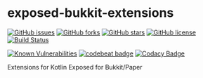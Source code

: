 # exposed-bukkit-extensions

[![GitHub issues](https://img.shields.io/github/issues/GiantTreeLP/exposed-bukkit-extensions.svg)](https://github.com/GiantTreeLP/exposed-bukkit-extensions/issues)
[![GitHub forks](https://img.shields.io/github/forks/GiantTreeLP/exposed-bukkit-extensions.svg)](https://github.com/GiantTreeLP/exposed-bukkit-extensions/network)
[![GitHub stars](https://img.shields.io/github/stars/GiantTreeLP/exposed-bukkit-extensions.svg)](https://github.com/GiantTreeLP/exposed-bukkit-extensions/stargazers)
[![GitHub license](https://img.shields.io/github/license/GiantTreeLP/exposed-bukkit-extensions.svg)](https://github.com/GiantTreeLP/exposed-bukkit-extensions/blob/master/LICENSE)
[![Build Status](https://ci.groundmc.net/buildStatus/icon?job=GroundMC/exposed-bukkit-extensions/master)](https://ci.groundmc.net/job/GroundMC/job/exposed-bukkit-extensions/job/master/)

[![Known Vulnerabilities](https://snyk.io/test/github/GiantTreeLP/exposed-bukkit-extensions/badge.svg?targetFile=pom.xml)](https://snyk.io/test/github/GiantTreeLP/exposed-bukkit-extensions?targetFile=pom.xml)
[![codebeat badge](https://codebeat.co/badges/152d55e0-94b2-45f5-a517-14ab65c21d7f)](https://codebeat.co/projects/github-com-gianttreelp-exposed-bukkit-extensions-master)
[![Codacy Badge](https://api.codacy.com/project/badge/Grade/3b6f0ae9d89647efbde931458c6a6688)](https://www.codacy.com/app/GiantTreeLP/exposed-bukkit-extensions?utm_source=github.com&amp;utm_medium=referral&amp;utm_content=GiantTreeLP/exposed-bukkit-extensions&amp;utm_campaign=Badge_Grade)

Extensions for Kotlin Exposed for Bukkit/Paper
